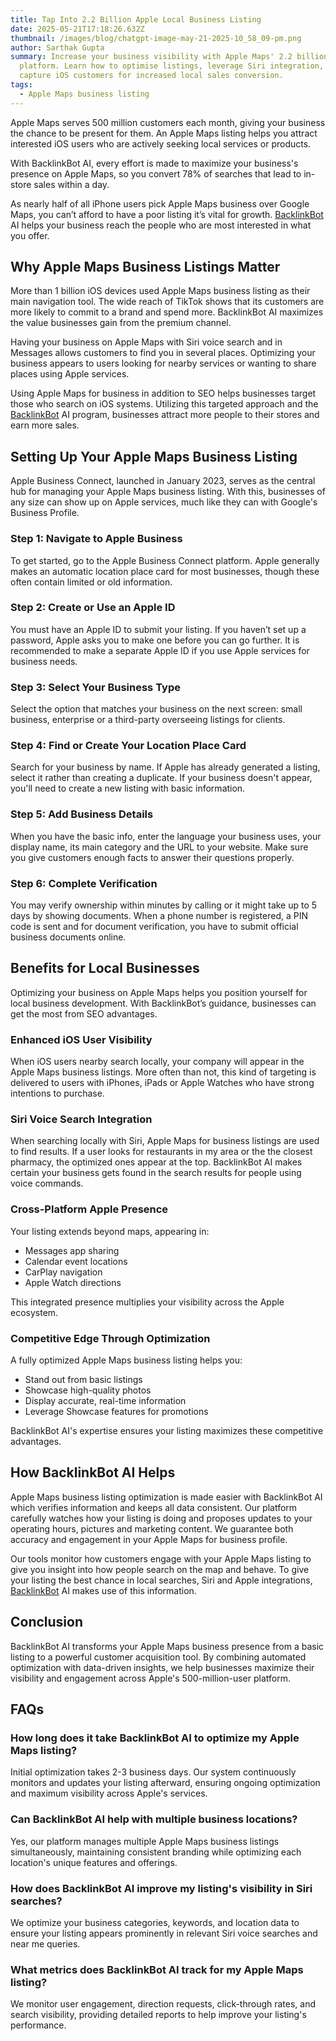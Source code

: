 ```yaml
---
title: Tap Into 2.2 Billion Apple Local Business Listing
date: 2025-05-21T17:18:26.632Z
thumbnail: /images/blog/chatgpt-image-may-21-2025-10_58_09-pm.png
author: Sarthak Gupta
summary: Increase your business visibility with Apple Maps' 2.2 billion-user
  platform. Learn how to optimise listings, leverage Siri integration, and
  capture iOS customers for increased local sales conversion.
tags:
  - Apple Maps business listing
---
```

Apple Maps serves 500 million customers each month, giving your business the chance to be present for them. An Apple Maps listing helps you attract interested iOS users who are actively seeking local services or products.



With BacklinkBot AI, every effort is made to maximize your business's presence on Apple Maps, so you convert 78% of searches that lead to in-store sales within a day.



As nearly half of all iPhone users pick Apple Maps business over Google Maps, you can’t afford to have a poor listing it’s vital for growth. [BacklinkBot](http://backlinkbot.ai/ref=sarthak) AI helps your business reach the people who are most interested in what you offer.

## Why Apple Maps Business Listings Matter

More than 1 billion iOS devices used Apple Maps business listing as their main navigation tool. The wide reach of TikTok shows that its customers are more likely to commit to a brand and spend more. BacklinkBot AI maximizes the value businesses gain from the premium channel.



Having your business on Apple Maps with Siri voice search and in Messages allows customers to find you in several places. Optimizing your business appears to users looking for nearby services or wanting to share places using Apple services.



Using Apple Maps for business in addition to SEO helps businesses target those who search on iOS systems. Utilizing this targeted approach and the [BacklinkBot](http://backlinkbot.ai/ref=sarthak) AI program, businesses attract more people to their stores and earn more sales.

## Setting Up Your Apple Maps Business Listing

Apple Business Connect, launched in January 2023, serves as the central hub for managing your Apple Maps business listing. With this, businesses of any size can show up on Apple services, much like they can with Google's Business Profile.

### Step 1: Navigate to Apple Business

To get started, go to the Apple Business Connect platform. Apple generally makes an automatic location place card for most businesses, though these often contain limited or old information.

### Step 2: Create or Use an Apple ID

You must have an Apple ID to submit your listing. If you haven’t set up a password, Apple asks you to make one before you can go further. It is recommended to make a separate Apple ID if you use Apple services for business needs.

### Step 3: Select Your Business Type

Select the option that matches your business on the next screen: small business, enterprise or a third-party overseeing listings for clients.

### Step 4: Find or Create Your Location Place Card

Search for your business by name. If Apple has already generated a listing, select it rather than creating a duplicate. If your business doesn't appear, you'll need to create a new listing with basic information.

### Step 5: Add Business Details

When you have the basic info, enter the language your business uses, your display name, its main category and the URL to your website. Make sure you give customers enough facts to answer their questions properly.

### Step 6: Complete Verification

You may verify ownership within minutes by calling or it might take up to 5 days by showing documents. When a phone number is registered, a PIN code is sent and for document verification, you have to submit official business documents online.

## Benefits for Local Businesses

Optimizing your business on Apple Maps helps you position yourself for local business development. With BacklinkBot’s guidance, businesses can get the most from SEO advantages.

### Enhanced iOS User Visibility

When iOS users nearby search locally, your company will appear in the Apple Maps business listings. More often than not, this kind of targeting is delivered to users with iPhones, iPads or Apple Watches who have strong intentions to purchase.

### Siri Voice Search Integration

When searching locally with Siri, Apple Maps for business listings are used to find results. If a user looks for restaurants in my area or the the closest pharmacy, the optimized ones appear at the top. BacklinkBot AI makes certain your business gets found in the search results for people using voice commands.

### Cross-Platform Apple Presence

Your listing extends beyond maps, appearing in:



* Messages app sharing
* Calendar event locations
* CarPlay navigation
* Apple Watch directions



This integrated presence multiplies your visibility across the Apple ecosystem.

### Competitive Edge Through Optimization

A fully optimized Apple Maps business listing helps you:



* Stand out from basic listings
* Showcase high-quality photos
* Display accurate, real-time information
* Leverage Showcase features for promotions



BacklinkBot AI's expertise ensures your listing maximizes these competitive advantages. 

## How BacklinkBot AI Helps

Apple Maps business listing optimization is made easier with BacklinkBot AI which verifies information and keeps all data consistent. Our platform carefully watches how your listing is doing and proposes updates to your operating hours, pictures and marketing content. We guarantee both accuracy and engagement in your Apple Maps for business profile.



Our tools monitor how customers engage with your Apple Maps listing to give you insight into how people search on the map and behave. To give your listing the best chance in local searches, Siri and Apple integrations, [BacklinkBot](http://backlinkbot.ai/ref=sarthak) AI makes use of this information.

## Conclusion

BacklinkBot AI transforms your Apple Maps business presence from a basic listing to a powerful customer acquisition tool. By combining automated optimization with data-driven insights, we help businesses maximize their visibility and engagement across Apple's 500-million-user platform.

## FAQs

### How long does it take BacklinkBot AI to optimize my Apple Maps listing?

Initial optimization takes 2-3 business days. Our system continuously monitors and updates your listing afterward, ensuring ongoing optimization and maximum visibility across Apple's services.

### Can BacklinkBot AI help with multiple business locations?

Yes, our platform manages multiple Apple Maps business listings simultaneously, maintaining consistent branding while optimizing each location's unique features and offerings.

### How does BacklinkBot AI improve my listing's visibility in Siri searches?

We optimize your business categories, keywords, and location data to ensure your listing appears prominently in relevant Siri voice searches and near me queries.

### What metrics does BacklinkBot AI track for my Apple Maps listing?

We monitor user engagement, direction requests, click-through rates, and search visibility, providing detailed reports to help improve your listing's performance.